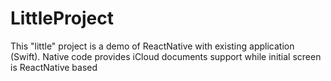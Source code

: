 #  LittleProject

This "little" project is a demo of ReactNative with existing application (Swift).
Native code provides iCloud documents support while initial screen is ReactNative based

